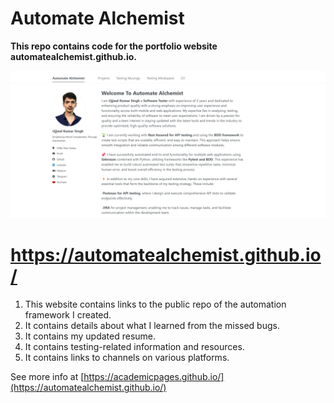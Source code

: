 # Automate Alchemist
**This repo contains code for the portfolio website automatealchemist.github.io.**

![Academic Pages template example](images/homepage.png "Academic Pages template example")

# https://automatealchemist.github.io/

1. This website contains links to the public repo of the automation framework I created.
2. It contains details about what I learned from the missed bugs.
3. It contains my updated resume.
4. It contains testing-related information and resources.
5. It contains links to channels on various platforms.
   
See more info at [https://academicpages.github.io/](https://automatealchemist.github.io/)


